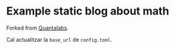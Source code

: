 # Example static blog about math
Forked from [Quantalabs](https://github.com/Quantalabs). 

Cal actualitzar la `base_url` de `config.toml`.

